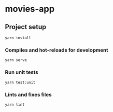 # movies-app

## Project setup
```
yarn install
```

### Compiles and hot-reloads for development
```
yarn serve
```

### Run unit tests
```
yarn test:unit
```

### Lints and fixes files
```
yarn lint
```
